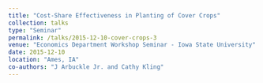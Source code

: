 ```yaml
---
title: "Cost-Share Effectiveness in Planting of Cover Crops"
collection: talks
type: "Seminar"
permalink: /talks/2015-12-10-cover-crops-3
venue: "Economics Department Workshop Seminar - Iowa State University"
date: 2015-12-10
location: "Ames, IA"
co-authors: "J Arbuckle Jr. and Cathy Kling"
---
```



